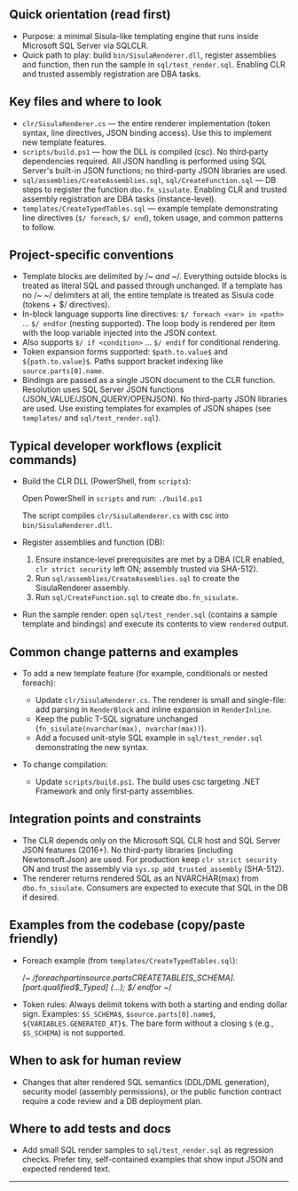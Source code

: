 ## Quick orientation (read first)

- Purpose: a minimal Sisula-like templating engine that runs inside Microsoft SQL Server via SQLCLR.
- Quick path to play: build `bin/SisulaRenderer.dll`, register assemblies and function, then run the sample in `sql/test_render.sql`. Enabling CLR and trusted assembly registration are DBA tasks.

## Key files and where to look

- `clr/SisulaRenderer.cs` — the entire renderer implementation (token syntax, line directives, JSON binding access). Use this to implement new template features.
- `scripts/build.ps1` — how the DLL is compiled (csc). No third‑party dependencies required. All JSON handling is performed using SQL Server's built-in JSON functions; no third-party JSON libraries are used.
- `sql/assemblies/CreateAssemblies.sql`, `sql/CreateFunction.sql` — DB steps to register the function `dbo.fn_sisulate`. Enabling CLR and trusted assembly registration are DBA tasks (instance-level).
- `templates/CreateTypedTables.sql` — example template demonstrating line directives (`$/ foreach`, `$/ end`), token usage, and common patterns to follow.

## Project-specific conventions

- Template blocks are delimited by /*~ and ~*/. Everything outside blocks is treated as literal SQL and passed through unchanged. If a template has no /*~ ~*/ delimiters at all, the entire template is treated as Sisula code (tokens + $/ directives).
- In-block language supports line directives: `$/ foreach <var> in <path>` ... `$/ endfor` (nesting supported). The loop body is rendered per item with the loop variable injected into the JSON context.
- Also supports `$/ if <condition>` ... `$/ endif` for conditional rendering.
- Token expansion forms supported: `$path.to.value$` and `${path.to.value}$`. Paths support bracket indexing like `source.parts[0].name`.
- Bindings are passed as a single JSON document to the CLR function. Resolution uses SQL Server JSON functions (JSON_VALUE/JSON_QUERY/OPENJSON). No third-party JSON libraries are used. Use existing templates for examples of JSON shapes (see `templates/` and `sql/test_render.sql`).

## Typical developer workflows (explicit commands)

- Build the CLR DLL (PowerShell, from `scripts`):

  Open PowerShell in `scripts` and run: `./build.ps1`

  The script compiles `clr/SisulaRenderer.cs` with csc into `bin/SisulaRenderer.dll`.

- Register assemblies and function (DB):

  1. Ensure instance-level prerequisites are met by a DBA (CLR enabled, `clr strict security` left ON; assembly trusted via SHA-512).
  2. Run `sql/assemblies/CreateAssemblies.sql` to create the SisulaRenderer assembly.
  3. Run `sql/CreateFunction.sql` to create `dbo.fn_sisulate`.

- Run the sample render: open `sql/test_render.sql` (contains a sample template and bindings) and execute its contents to view `rendered` output.

## Common change patterns and examples

- To add a new template feature (for example, conditionals or nested foreach):
  - Update `clr/SisulaRenderer.cs`. The renderer is small and single-file: add parsing in `RenderBlock` and inline expansion in `RenderInline`.
  - Keep the public T-SQL signature unchanged (`fn_sisulate(nvarchar(max), nvarchar(max))`).
  - Add a focused unit-style SQL example in `sql/test_render.sql` demonstrating the new syntax.

- To change compilation:
  - Update `scripts/build.ps1`. The build uses csc targeting .NET Framework and only first‑party assemblies.

## Integration points and constraints

- The CLR depends only on the Microsoft SQL CLR host and SQL Server JSON features (2016+). No third-party libraries (including Newtonsoft.Json) are used. For production keep `clr strict security` ON and trust the assembly via `sys.sp_add_trusted_assembly` (SHA-512).
- The renderer returns rendered SQL as an NVARCHAR(max) from `dbo.fn_sisulate`. Consumers are expected to execute that SQL in the DB if desired.

## Examples from the codebase (copy/paste friendly)

- Foreach example (from `templates/CreateTypedTables.sql`):

  /*~
  $/ foreach part in source.parts
  CREATE TABLE [$S_SCHEMA$].[$part.qualified$_Typed] (...);
  $/ endfor
  ~*/

- Token rules: Always delimit tokens with both a starting and ending dollar sign. Examples: `$S_SCHEMA$`, `$source.parts[0].name$`, `${VARIABLES.GENERATED_AT}$`. The bare form without a closing `$` (e.g., `$S_SCHEMA`) is not supported.

## When to ask for human review

- Changes that alter rendered SQL semantics (DDL/DML generation), security model (assembly permissions), or the public function contract require a code review and a DB deployment plan.

## Where to add tests and docs

- Add small SQL render samples to `sql/test_render.sql` as regression checks. Prefer tiny, self-contained examples that show input JSON and expected rendered text.

---

